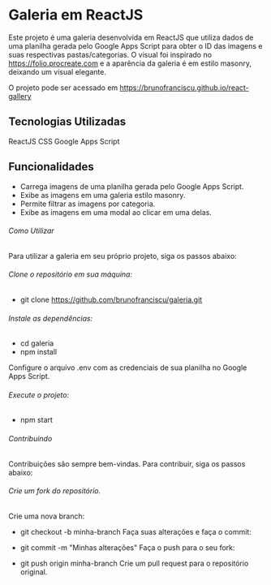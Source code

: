 # Galeria em ReactJS

Este projeto é uma galeria desenvolvida em ReactJS que utiliza dados de uma planilha gerada pelo Google Apps Script para obter o ID das imagens e suas respectivas pastas/categorias. O visual foi inspirado no https://folio.procreate.com e a aparência da galeria é em estilo masonry, deixando um visual elegante.

O projeto pode ser acessado em https://brunofranciscu.github.io/react-gallery

## Tecnologias Utilizadas
ReactJS
CSS
Google Apps Script

## Funcionalidades
  - Carrega imagens de uma planilha gerada pelo Google Apps Script.
  - Exibe as imagens em uma galeria estilo masonry.
  - Permite filtrar as imagens por categoria.
  - Exibe as imagens em uma modal ao clicar em uma delas.
  
###### Como Utilizar
Para utilizar a galeria em seu próprio projeto, siga os passos abaixo:

###### Clone o repositório em sua máquina:
  - git clone https://github.com/brunofranciscu/galeria.git
  
###### Instale as dependências:

  - cd galeria
  - npm install
  
Configure o arquivo .env com as credenciais de sua planilha no Google Apps Script.

###### Execute o projeto:
  - npm start
  
###### Contribuindo
Contribuições são sempre bem-vindas. Para contribuir, siga os passos abaixo:

###### Crie um fork do repositório.
Crie uma nova branch:

  - git checkout -b minha-branch
Faça suas alterações e faça o commit:

  - git commit -m "Minhas alterações"
Faça o push para o seu fork:

  - git push origin minha-branch
Crie um pull request para o repositório original.
